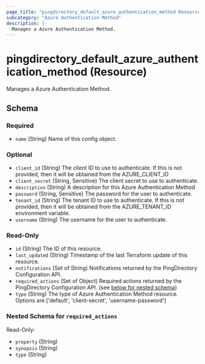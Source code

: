```yaml
---
page_title: "pingdirectory_default_azure_authentication_method Resource - terraform-provider-pingdirectory"
subcategory: "Azure Authentication Method"
description: |-
  Manages a Azure Authentication Method.
---
```


# pingdirectory_default_azure_authentication_method (Resource)

Manages a Azure Authentication Method.



<!-- schema generated by tfplugindocs -->
## Schema

### Required

- `name` (String) Name of this config object.

### Optional

- `client_id` (String) The client ID to use to authenticate. If this is not provided, then it will be obtained from the AZURE_CLIENT_ID
- `client_secret` (String, Sensitive) The client secret to use to authenticate.
- `description` (String) A description for this Azure Authentication Method
- `password` (String, Sensitive) The password for the user to authenticate.
- `tenant_id` (String) The tenant ID to use to authenticate. If this is not provided, then it will be obtained from the AZURE_TENANT_ID environment variable.
- `username` (String) The username for the user to authenticate.

### Read-Only

- `id` (String) The ID of this resource.
- `last_updated` (String) Timestamp of the last Terraform update of this resource.
- `notifications` (Set of String) Notifications returned by the PingDirectory Configuration API.
- `required_actions` (Set of Object) Required actions returned by the PingDirectory Configuration API. (see [below for nested schema](#nestedatt--required_actions))
- `type` (String) The type of Azure Authentication Method resource. Options are ['default', 'client-secret', 'username-password']

<a id="nestedatt--required_actions"></a>
### Nested Schema for `required_actions`

Read-Only:

- `property` (String)
- `synopsis` (String)
- `type` (String)



